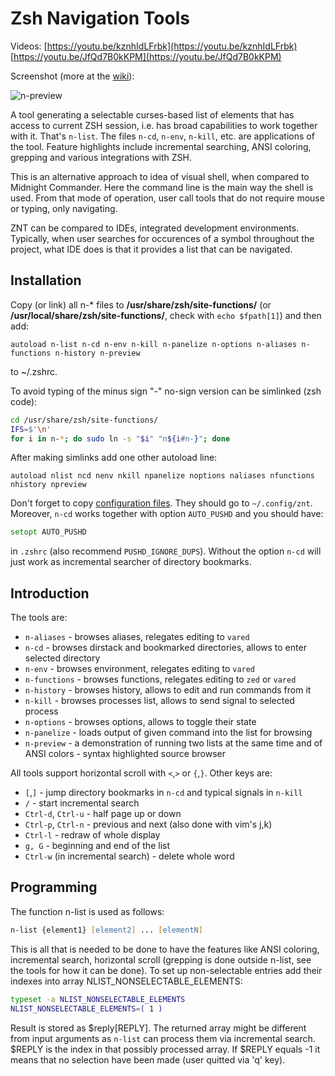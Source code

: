 # Zsh Navigation Tools

Videos: [https://youtu.be/kznhIdLFrbk](https://youtu.be/kznhIdLFrbk) [https://youtu.be/JfQd7B0kKPM](https://youtu.be/JfQd7B0kKPM)

Screenshot (more at the [wiki](https://github.com/psprint/zsh-navigation-tools/wiki)):

![n-preview](http://imageshack.com/a/img540/4401/Xfb7nN.png)

A tool generating a selectable curses-based list of elements that has access to current ZSH session, i.e. has broad capabilities to work together with it. That's `n-list`. The files `n-cd`, `n-env`, `n-kill`, etc. are applications of the tool. Feature highlights include incremental searching, ANSI coloring, grepping and various integrations with ZSH.

This is an alternative approach to idea of visual shell, when compared to Midnight Commander. Here the command line is the main way the shell is used. From that mode of operation, user call tools that do not require mouse or typing, only navigating. 

ZNT can be compared to IDEs, integrated development environments. Typically, when user searches for occurences of a symbol throughout the project, what IDE does is that it provides a list that can be navigated.

## Installation
Copy (or link) all n-\* files to **/usr/share/zsh/site-functions/** (or **/usr/local/share/zsh/site-functions/**, check with `echo $fpath[1]`) and then add:

    autoload n-list n-cd n-env n-kill n-panelize n-options n-aliases n-functions n-history n-preview

to ~/.zshrc.

To avoid typing of the minus sign "-" no-sign version can be simlinked (zsh code):

```zsh
cd /usr/share/zsh/site-functions/
IFS=$'\n'
for i in n-*; do sudo ln -s "$i" "n${i#n-}"; done
```

After making simlinks add one other autoload line:

    autoload nlist ncd nenv nkill npanelize noptions naliases nfunctions nhistory npreview

Don't forget to copy [configuration files](https://github.com/psprint/zsh-navigation-tools/tree/master/.config/znt). They should go to `~/.config/znt`. Moreover, `n-cd` works together with option `AUTO_PUSHD` and you should have:

```zsh
setopt AUTO_PUSHD
```

in `.zshrc` (also recommend `PUSHD_IGNORE_DUPS`). Without the option `n-cd` will just work as incremental searcher of directory bookmarks.

## Introduction

The tools are:

- `n-aliases` - browses aliases, relegates editing to `vared`
- `n-cd` - browses dirstack and bookmarked directories, allows to enter selected directory
- `n-env` - browses environment, relegates editing to `vared`
- `n-functions` - browses functions, relegates editing to `zed` or `vared`
- `n-history` - browses history, allows to edit and run commands from it
- `n-kill` - browses processes list, allows to send signal to selected process
- `n-options` - browses options, allows to toggle their state
- `n-panelize` - loads output of given command into the list for browsing
- `n-preview` - a demonstration of running two lists at the same time and of ANSI colors - syntax highlighted source browser

All tools support horizontal scroll with `<`,`>` or `{`,`}`. Other keys are:

- `[`,`]` - jump directory bookmarks in `n-cd` and typical signals in `n-kill`
- `/` - start incremental search
- `Ctrl-d`, `Ctrl-u` - half page up or down
- `Ctrl-p`, `Ctrl-n` - previous and next (also done with vim's j,k)
- `Ctrl-l` - redraw of whole display
- `g, G` - beginning and end of the list
- `Ctrl-w` (in incremental search) - delete whole word

## Programming

The function n-list is used as follows:

```zsh
n-list {element1} [element2] ... [elementN]
```

This is all that is needed to be done to have the features like ANSI coloring,
incremental search, horizontal scroll (grepping is done outside n-list, see the
tools for how it can be done). To set up non-selectable entries add their
indexes into array NLIST_NONSELECTABLE_ELEMENTS:

```zsh
typeset -a NLIST_NONSELECTABLE_ELEMENTS
NLIST_NONSELECTABLE_ELEMENTS=( 1 )
```

Result is stored as $reply[REPLY]. The returned array might be different from
input arguments as `n-list` can process them via incremental search. $REPLY is
the index in that possibly processed array. If $REPLY equals -1 it means that no
selection have been made (user quitted via 'q' key).

